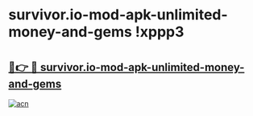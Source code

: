 # survivor.io-mod-apk-unlimited-money-and-gems !xppp3

# <h2><a href="https://ej69ta.esa.edu.pl?title=survivor.io-mod-apk-unlimited-money-and-gems&ref=xppp3">🔗👉 🔴 survivor.io-mod-apk-unlimited-money-and-gems</a></h2>

[![acn](https://github.com/user-attachments/assets/0f9c940e-d8b0-45ae-aac7-cd30a18b3e1c)](https://ej69ta.esa.edu.pl?title=survivor.io-mod-apk-unlimited-money-and-gems&ref=xppp3)


